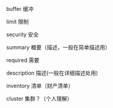 buffer	缓冲

limit	限制

security	安全

summary	概要（描述，一般在简单描述用）

required	需要

description	描述(一般在详细描述处用)

inventory	清单（财产清单）

cluster	集群？（个人理解）